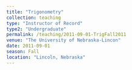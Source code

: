 ```yaml
---
title: "Trigonometry"
collection: teaching
type: "Instructor of Record"
type2: "Undergraduate"
permalink: /teaching/2011-09-01-TrigFall2011
venue: "The University of Nebraska-Lincon"
date: 2011-09-01
season: Fall
location: "Lincoln, Nebraska"
---
```

